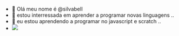 - 👋 Olá meu nome é @silvabell
- 👀 estou interressada em aprender a programar novas linguagens ..
- 🌱 eu estou aprendendo a programar no javascript e scratch ..
- <a href="https://instagram.com/_silvaizabell" target="_blank"><img src="https://img.shields.io/badge/-Instagram-%23E4405F?style=for-the-badge&logo=instagram&logoColor=white" target="_blank"></a>
